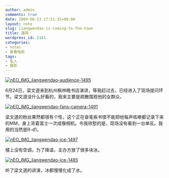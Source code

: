```yaml
---
author: admin
comments: true
date: 2009-06-23 17:51:15+00:00
layout: note
slug: liangwendao-is-coming-to-the-town
title: 道场
wordpress_id: 2161
categories:
- notes
- 爱看电影
tags:
- 名人
- 摄影
---
```


[![nEO_IMG_liangwendao-audience-1495](http://farm4.static.flickr.com/3658/3653890617_bc8ba8eb7a.jpg)](http://www.flickr.com/photos/lookoo/3653890617/)

6月24日，梁文道来到杭州枫林晚书店演讲，等我赶过去，已经进入了现场提问环节。梁文道没什么好看的，我来主要是疏散围观他的女群众。

[![nEO_IMG_liangwendao-fans-camera-1491](http://farm4.static.flickr.com/3386/3654678510_6426ddbe95.jpg)](http://www.flickr.com/photos/lookoo/3654678510/)

梁文道的粉丝果然都很有个性，这个正在奋笔疾书恨不能把他每声咳嗽都记录下来的MM，身上背着富士一次成像相机。令我欣慰的是，现场没有看到一台单反。我用的当然是R-d1。

[![nEO_IMG_liangwendao-ice-1497](http://farm4.static.flickr.com/3374/3653917653_59c9d83371.jpg)](http://www.flickr.com/photos/lookoo/3653917653/)

楼上没有空调，为了降温，主办方放了很多块冰。

[![nEO_IMG_liangwendao-ice-1485](http://farm4.static.flickr.com/3002/3653921873_dc8b693f0d.jpg)](http://www.flickr.com/photos/lookoo/3653921873/)

听了梁文道的讲演，冰都慢慢化成了水。


